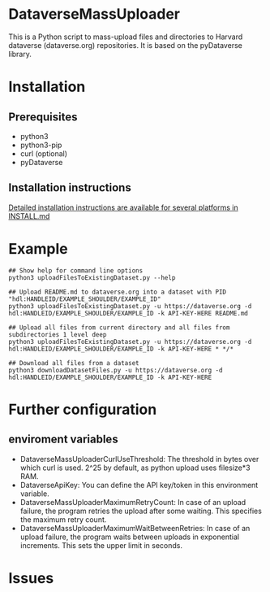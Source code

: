 # DataverseMassUploader

This is a Python script to mass-upload files and directories to Harvard dataverse (dataverse.org) 
repositories. It is based on the pyDataverse library.

# Installation

## Prerequisites

* python3
* python3-pip
* curl (optional)
* pyDataverse

## Installation instructions

[Detailed installation instructions are available for several platforms in INSTALL.md](INSTALL.md)

# Example

    ## Show help for command line options
    python3 uploadFilesToExistingDataset.py --help
    
    ## Upload README.md to dataverse.org into a dataset with PID "hdl:HANDLEID/EXAMPLE_SHOULDER/EXAMPLE_ID"
    python3 uploadFilesToExistingDataset.py -u https://dataverse.org -d hdl:HANDLEID/EXAMPLE_SHOULDER/EXAMPLE_ID -k API-KEY-HERE README.md
    
    ## Upload all files from current directory and all files from subdirectories 1 level deep
    python3 uploadFilesToExistingDataset.py -u https://dataverse.org -d hdl:HANDLEID/EXAMPLE_SHOULDER/EXAMPLE_ID -k API-KEY-HERE * */*

    ## Download all files from a dataset
    python3 downloadDatasetFiles.py -u https://dataverse.org -d hdl:HANDLEID/EXAMPLE_SHOULDER/EXAMPLE_ID -k API-KEY-HERE

# Further configuration

## enviroment variables

* DataverseMassUploaderCurlUseThreshold: The threshold in bytes over which curl is used. 2^25 by default, as python upload uses filesize*3 RAM.
* DataverseApiKey: You can define the API key/token in this environment variable.
* DataverseMassUploaderMaximumRetryCount: In case of an upload failure, the program retries the upload after some waiting. This specifies the maximum retry count.
* DataverseMassUploaderMaximumWaitBetweenRetries: In case of an upload failure, the program waits between uploads in exponential increments. This sets the upper limit in seconds.

# Issues

